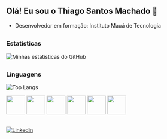 ## Olá! Eu sou o Thiago Santos Machado 👋

- Desenvolvedor em formação: Instituto Mauá de Tecnologia

##

### Estatísticas

![Minhas estatísticas do GitHub](https://github-readme-stats.vercel.app/api?username=thiago_stosm&show_icons=true&hide_rank=true&theme=radical&hide=stars,prs_reviewed&show=reviews,prs_merged_percentage&count_private=true)

## 

### Linguagens

![Top Langs](https://github-readme-stats.vercel.app/api/top-langs/?username=thiago_stosm&hide_progress=true&theme=radical)

<div style="display: inline-block">
  <img src="https://cdn.jsdelivr.net/gh/devicons/devicon@latest/icons/jupyter/jupyter-original.svg" width="50" />
  <img src="https://cdn.jsdelivr.net/gh/devicons/devicon@latest/icons/python/python-original.svg" width="50" />
  <img src="https://cdn.jsdelivr.net/gh/devicons/devicon@latest/icons/java/java-original.svg" width="50" />
  <img src="https://cdn.jsdelivr.net/gh/devicons/devicon@latest/icons/html5/html5-original.svg" width="50" />
  <img src="https://cdn.jsdelivr.net/gh/devicons/devicon@latest/icons/css3/css3-original.svg" width="50" />
  <img src="https://cdn.jsdelivr.net/gh/devicons/devicon@latest/icons/javascript/javascript-original.svg" width="50" />
</div>

##

[![Linkedin](https://img.shields.io/badge/LinkedIn-0077B5?style=for-the-badge&logo=linkedin&logoColor=white)](https://www.linkedin.com/in/thiago-santos-machado/)

